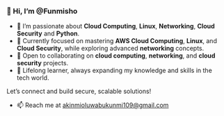 ### 👋 Hi, I’m @Funmisho

- 👀 I’m passionate about **Cloud Computing**, **Linux**, **Networking**, **Cloud Security** and **Python**.
- 🌱 Currently focused on mastering **AWS Cloud Computing**, **Linux**, and **Cloud Security**, while exploring advanced **networking** concepts.
- 🤝 Open to collaborating on **cloud computing**, **networking**, and **cloud security** projects.
- 🧠 Lifelong learner, always expanding my knowledge and skills in the tech world.

Let’s connect and build secure, scalable solutions!
- 📫 Reach me at akinmioluwabukunmi109@gmail.com

<!---
Funmisho/Funmisho is a ✨ special ✨ repository because its `README.md` (this file) appears on your GitHub profile.
You can click the Preview link to take a look at your changes.
--->
